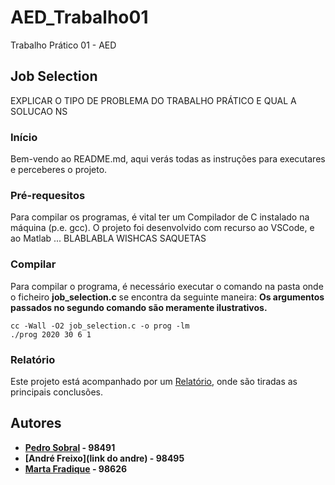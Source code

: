 # AED_Trabalho01
Trabalho Prático 01 - AED

## Job Selection
EXPLICAR O TIPO DE PROBLEMA DO TRABALHO PRÁTICO E QUAL A SOLUCAO NS

###  Início
Bem-vendo ao README.md, aqui verás todas as instruções para executares e perceberes o projeto.

### Pré-requesitos 
Para compilar os programas, é vital ter um Compilador de C instalado na máquina (p.e. gcc).
O projeto foi desenvolvido com recurso ao VSCode, e ao Matlab ... BLABLABLA WISHCAS SAQUETAS 

### Compilar
Para compilar o programa, é necessário executar o comando na pasta onde o ficheiro **job_selection.c** se encontra da seguinte maneira:
**Os argumentos passados no segundo comando são meramente ilustrativos.**

```
cc -Wall -O2 job_selection.c -o prog -lm
./prog 2020 30 6 1
```

### Relatório
Este projeto está acompanhado por um [Relatório](/Relatório/RelatórioA01), onde são tiradas as principais conclusões.

## Autores

 - **[Pedro Sobral](https://github.com/TheScorpoi) - 98491**
 - **[André Freixo](link do andre) - 98495**
 - **[Marta Fradique](https://github.com/MartaFradique) - 98626**
